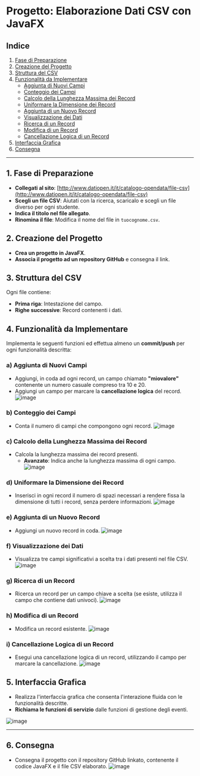 # Progetto: Elaborazione Dati CSV con JavaFX

## Indice
1. [Fase di Preparazione](#1-fase-di-preparazione)
2. [Creazione del Progetto](#2-creazione-del-progetto)
3. [Struttura del CSV](#3-struttura-del-csv)
4. [Funzionalità da Implementare](#4-funzionalità-da-implementare)
   - [Aggiunta di Nuovi Campi](#a-aggiunta-di-nuovi-campi)
   - [Conteggio dei Campi](#b-conteggio-dei-campi)
   - [Calcolo della Lunghezza Massima dei Record](#c-calcolo-della-lunghezza-massima-dei-record)
   - [Uniformare la Dimensione dei Record](#d-uniformare-la-dimensione-dei-record)
   - [Aggiunta di un Nuovo Record](#e-aggiunta-di-un-nuovo-record)
   - [Visualizzazione dei Dati](#f-visualizzazione-dei-dati)
   - [Ricerca di un Record](#g-ricerca-di-un-record)
   - [Modifica di un Record](#h-modifica-di-un-record)
   - [Cancellazione Logica di un Record](#i-cancellazione-logica-di-un-record)
5. [Interfaccia Grafica](#5-interfaccia-grafica)
6. [Consegna](#6-consegna)

---

## 1. Fase di Preparazione
- **Collegati al sito**: [http://www.datiopen.it/it/catalogo-opendata/file-csv](http://www.datiopen.it/it/catalogo-opendata/file-csv)
- **Scegli un file CSV**: Aiutati con la ricerca, scaricalo e scegli un file diverso per ogni studente.
- **Indica il titolo nel file allegato**.
- **Rinomina il file**: Modifica il nome del file in `tuocognome.csv`.

## 2. Creazione del Progetto
- **Crea un progetto in JavaFX**.
- **Associa il progetto ad un repository GitHub** e consegna il link.

## 3. Struttura del CSV
Ogni file contiene:
- **Prima riga**: Intestazione del campo.
- **Righe successive**: Record contenenti i dati.

## 4. Funzionalità da Implementare
Implementa le seguenti funzioni ed effettua almeno un **commit/push** per ogni funzionalità descritta:

### a) Aggiunta di Nuovi Campi
- Aggiungi, in coda ad ogni record, un campo chiamato **"miovalore"** contenente un numero casuale compreso tra 10 e 20.
- Aggiungi un campo per marcare la **cancellazione logica** del record.
![image](https://github.com/user-attachments/assets/686497c3-5ab1-4d65-af51-5202512a43f8)


### b) Conteggio dei Campi
- Conta il numero di campi che compongono ogni record.
![image](https://github.com/user-attachments/assets/cb2f8bdb-329e-4c87-b74b-b1b82cd7f1f7)


### c) Calcolo della Lunghezza Massima dei Record
- Calcola la lunghezza massima dei record presenti.
  - **Avanzato**: Indica anche la lunghezza massima di ogni campo.
![image](https://github.com/user-attachments/assets/36ec0b8e-a41a-4012-b09b-e7ae6a7bbf85)

### d) Uniformare la Dimensione dei Record
- Inserisci in ogni record il numero di spazi necessari a rendere fissa la dimensione di tutti i record, senza perdere informazioni.
![image](https://github.com/user-attachments/assets/84f0f9df-5519-4247-a079-e425cda043a3)

### e) Aggiunta di un Nuovo Record
- Aggiungi un nuovo record in coda.
![image](https://github.com/user-attachments/assets/c3f2af68-8af7-47f7-aa36-3a1c3acbf47c)

### f) Visualizzazione dei Dati
- Visualizza tre campi significativi a scelta tra i dati presenti nel file CSV.
![image](https://github.com/user-attachments/assets/780a1508-bffb-4f0c-8536-d1446f923635)

### g) Ricerca di un Record
- Ricerca un record per un campo chiave a scelta (se esiste, utilizza il campo che contiene dati univoci).
![image](https://github.com/user-attachments/assets/34c4d20d-e119-499f-b816-370f575ac9ce)

### h) Modifica di un Record
- Modifica un record esistente.
![image](https://github.com/user-attachments/assets/32b99add-5725-4de1-93fd-a300e30519ac)

### i) Cancellazione Logica di un Record
- Esegui una cancellazione logica di un record, utilizzando il campo per marcare la cancellazione.
![image](https://github.com/user-attachments/assets/9e7387fa-785f-41f0-934a-5a4866a1e6c1)

## 5. Interfaccia Grafica
- Realizza l'interfaccia grafica che consenta l'interazione fluida con le funzionalità descritte.
- **Richiama le funzioni di servizio** dalle funzioni di gestione degli eventi.

![image](https://github.com/user-attachments/assets/0104a6db-d7f7-4e4b-8d9b-e182ecf28fce)

---

## 6. Consegna
- Consegna il progetto con il repository GitHub linkato, contenente il codice JavaFX e il file CSV elaborato.
![image](https://github.com/user-attachments/assets/abc5be8e-e41a-45b2-8bc7-ba1b5ee09130)
